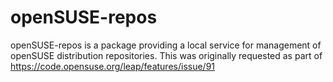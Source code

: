 # openSUSE-repos

openSUSE-repos is a package providing a local service for management of openSUSE distribution repositories.
This was originally requested as part of https://code.opensuse.org/leap/features/issue/91
